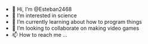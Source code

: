- 👋 Hi, I’m @Esteban2468
- 👀 I’m interested in science
- 🌱 I’m currently learning about how to program things
- 💞️ I’m looking to collaborate on making video games
- 📫 How to reach me ...

<!---
Esteban2468/Esteban2468 is a ✨ special ✨ repository because its `README.md` (this file) appears on your GitHub profile.
You can click the Preview link to take a look at your changes.
--->
